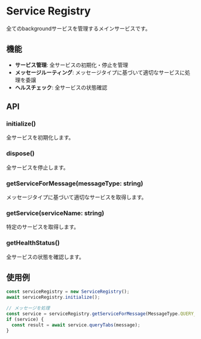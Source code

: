 # Service Registry

全てのbackgroundサービスを管理するメインサービスです。

## 機能

- **サービス管理**: 全サービスの初期化・停止を管理
- **メッセージルーティング**: メッセージタイプに基づいて適切なサービスに処理を委譲
- **ヘルスチェック**: 全サービスの状態確認

## API

### initialize()
全サービスを初期化します。

### dispose()
全サービスを停止します。

### getServiceForMessage(messageType: string)
メッセージタイプに基づいて適切なサービスを取得します。

### getService<T>(serviceName: string)
特定のサービスを取得します。

### getHealthStatus()
全サービスの状態を確認します。

## 使用例

```typescript
const serviceRegistry = new ServiceRegistry();
await serviceRegistry.initialize();

// メッセージを処理
const service = serviceRegistry.getServiceForMessage(MessageType.QUERY_TAB);
if (service) {
  const result = await service.queryTabs(message);
}
```
